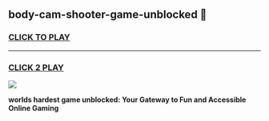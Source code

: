 
## body-cam-shooter-game-unblocked 👋
<h3>
<a href="https://premium.freeplayer.one?title=body-cam-shooter-game-unblocked&ref=14F">CLICK TO PLAY</a></h3>
<hr>

<h3>
<a href="https://premium.freeplayer.one?title=body-cam-shooter-game-unblocked&ref=14F">CLICK 2 PLAY</a>
  
</h3>

<a href="https://premium.freeplayer.one?title=body-cam-shooter-game-unblocked&ref=12F/"><img src="https://clearcache.store/games.png"></a>


**worlds hardest game unblocked: Your Gateway to Fun and Accessible Online Gaming**

